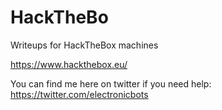 # HackTheBo

Writeups for HackTheBox machines

https://www.hackthebox.eu/

You can find me here on twitter if you need help:
https://twitter.com/electronicbots
